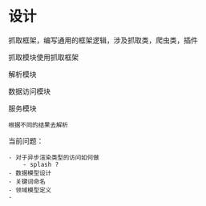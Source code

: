 # 设计

抓取框架，编写通用的框架逻辑，涉及抓取类，爬虫类，插件

抓取模块使用抓取框架

解析模块

数据访问模块

服务模块

    根据不同的结果去解析

当前问题：

    - 对于异步渲染类型的访问如何做
        - splash ?
    - 数据模型设计
    - 关键词命名
    - 领域模型定义
    - 